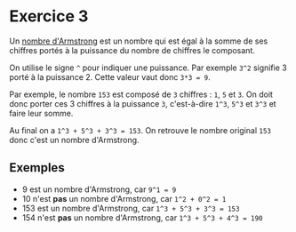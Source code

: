 # Exercice 3

Un [nombre d'Armstrong](https://fr.wikipedia.org/wiki/Nombre_narcissique) est un nombre qui est égal à la somme de ses chiffres portés à la puissance du nombre de chiffres le composant.

On utilise le signe `^` pour indiquer une puissance. Par exemple `3^2` signifie 3 porté à la puissance 2. Cette valeur vaut donc `3*3 = 9`.

Par exemple, le nombre `153` est composé de `3` chiffres : `1`, `5` et `3`. On doit donc porter ces 3 chiffres à la puissance `3`, c'est-à-dire `1^3`, `5^3` et `3^3` et faire leur somme.

Au final on a `1^3 + 5^3 + 3^3 = 153`. On retrouve le nombre original `153` donc c'est un nombre d'Armstrong.

## Exemples
- 9 est un nombre d'Armstrong, car `9^1 = 9`
- 10 n'est **pas** un nombre d'Armstrong, car `1^2 + 0^2 = 1`
- 153 est un nombre d'Armstrong, car `1^3 + 5^3 + 3^3 = 153`
- 154 n'est **pas** un nombre d'Armstrong, car `1^3 + 5^3 + 4^3 = 190`